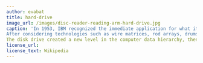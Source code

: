 ```yaml
---
author: evabat
title: hard-drive
image_url: /images/disc-reader-reading-arm-hard-drive.jpg
caption: 'In 1953, IBM recognized the immediate application for what it termed a "Random Access File" having high capacity and rapid random access at a relatively low cost.
After considering technologies such as wire matrices, rod arrays, drums, drum arrays, etc., the engineers at IBM's San Jose California laboratory invented the hard disk drive.
The disk drive created a new level in the computer data hierarchy, then termed Random Access Storage but today known as secondary storage, less expensive and slower than main memory (then typically drums) but faster and more expensive than tape drives.'
license_url:
license_text: Wikipedia
---
```

